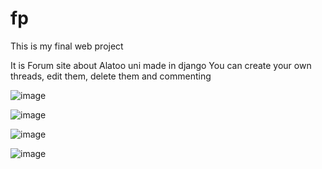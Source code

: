 # fp

This is my final web project

It is Forum site about Alatoo uni made in django
You can create your own threads, edit them, delete them and commenting


![image](https://user-images.githubusercontent.com/73985106/171924364-08acf5ba-fd53-49f4-bec9-8387875c4270.png)


![image](https://user-images.githubusercontent.com/73985106/171924657-dc00dd88-7ae3-4e52-abda-38ca7e96f256.png)



![image](https://user-images.githubusercontent.com/73985106/171924426-ad0cf4ca-30e5-4497-98ed-cf5cec3ceba0.png)

![image](https://user-images.githubusercontent.com/73985106/171924486-79d2176b-bd39-47a3-bf0d-b26ba130c430.png)
